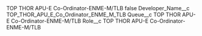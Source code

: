 <?xml version="1.0" encoding="UTF-8"?>
<CustomMetadata xmlns="http://soap.sforce.com/2006/04/metadata" xmlns:xsi="http://www.w3.org/2001/XMLSchema-instance" xmlns:xsd="http://www.w3.org/2001/XMLSchema">
    <label>TOP THOR APU-E Co-Ordinator-ENME-M/TLB</label>
    <protected>false</protected>
    <values>
        <field>Developer_Name__c</field>
        <value xsi:type="xsd:string">TOP_THOR_APU_E_Co_Ordinator_ENME_M_TLB</value>
    </values>
    <values>
        <field>Queue__c</field>
        <value xsi:type="xsd:string">TOP THOR APU-E Co-Ordinator-ENME-M/TLB</value>
    </values>
    <values>
        <field>Role__c</field>
        <value xsi:type="xsd:string">TOP THOR APU-E Co-Ordinator-ENME-M/TLB</value>
    </values>
</CustomMetadata>
